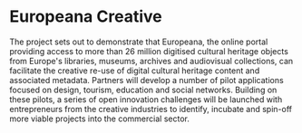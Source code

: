 # Europeana Creative

The project sets out to demonstrate that Europeana, the online portal providing access to more than 26 million digitised cultural heritage objects from Europe's libraries, museums, archives and audiovisual collections, can facilitate the creative re-use of digital cultural heritage content and associated metadata. Partners will develop a number of pilot applications focused on design, tourism, education and social networks. Building on these pilots, a series of open innovation challenges will be launched with entrepreneurs from the creative industries to identify, incubate and spin-off more viable projects into the commercial sector.

